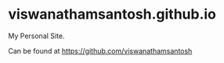 # viswanathamsantosh.github.io
My Personal Site.

Can be found at https://github.com/viswanathamsantosh
